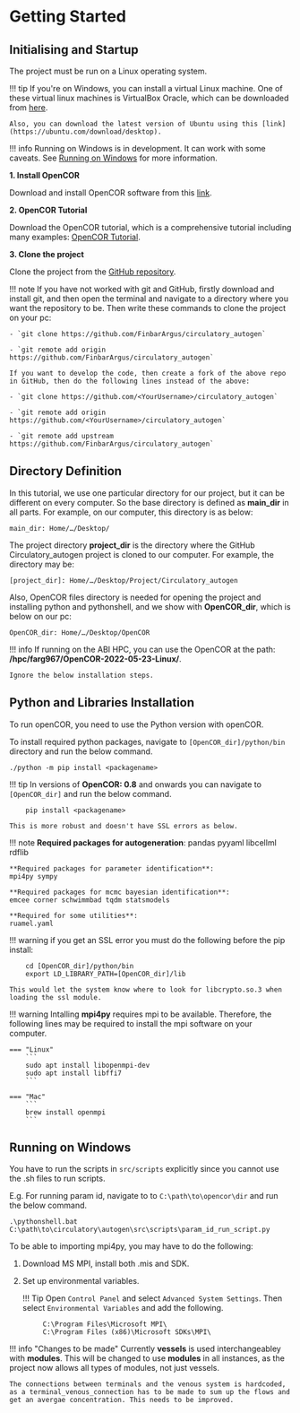 # Getting Started

## Initialising and Startup

The project must be run on a Linux operating system.

!!! tip
    If you're on Windows, you can install a virtual Linux machine. One of these virtual linux machines is VirtualBox Oracle, which can be downloaded from [here](https://www.virtualbox.org/).

    Also, you can download the latest version of Ubuntu using this [link](https://ubuntu.com/download/desktop).

!!! info
    Running on Windows is in development. It can work with some caveats. See [Running on Windows](#running-on-windows) for more information.

**1. Install OpenCOR**

Download and install OpenCOR software from this [link](https://opencor.ws/downloads/index.html).

**2. OpenCOR Tutorial**

Download the OpenCOR tutorial, which is a comprehensive tutorial including many examples: [OpenCOR Tutorial](https://tutorial-on-cellml-opencor-and-pmr.readthedocs.io/en/latest/_downloads/d271cfcef7e288704c61320e64d77e2d/OpenCOR-Tutorial-v17.pdf).

**3. Clone the project**

Clone the project from the [GitHub repository](https://github.com/FinbarArgus/circulatory_autogen).

!!! note
    If you have not worked with git and GitHub, firstly download and install git, and then open the terminal and navigate to a directory where you want the repository to be. Then write these commands to clone the project on your pc:

    - `git clone https://github.com/FinbarArgus/circulatory_autogen`

    - `git remote add origin https://github.com/FinbarArgus/circulatory_autogen`

    If you want to develop the code, then create a fork of the above repo in GitHub, then do the following lines instead of the above:

    - `git clone https://github.com/<YourUsername>/circulatory_autogen`

    - `git remote add origin https://github.com/<YourUsername>/circulatory_autogen`

    - `git remote add upstream https://github.com/FinbarArgus/circulatory_autogen`

## Directory Definition

In this tutorial, we use one particular directory for our project, but it can be different on every computer. So the base directory is defined as **main_dir** in all parts. For example, on our computer, this directory is as below:

`main_dir: Home/…/Desktop/`

The project directory **project_dir** is the directory where the GitHub Circulatory_autogen project is cloned to our computer. For example, the directory may be:

`[project_dir]: Home/…/Desktop/Project/Circulatory_autogen`

Also, OpenCOR files directory is needed for opening the project and installing python and pythonshell, and we show with **OpenCOR_dir**, which is below on our pc:

`OpenCOR_dir: Home/…/Desktop/OpenCOR`

!!! info
    If running on the ABI HPC, you can use the OpenCOR at the path: **/hpc/farg967/OpenCOR-2022-05-23-Linux/**. 
    
    Ignore the below installation steps.

## Python and Libraries Installation

To run openCOR, you need to use the Python version with openCOR. 

To install required python packages, navigate to `[OpenCOR_dir]/python/bin` directory and run the below command.

```
./python -m pip install <packagename>
```

!!! tip
    In versions of **OpenCOR: 0.8** and onwards you can navigate to `[OpenCOR_dir]` and run the below command.

        pip install <packagename>

    This is more robust and doesn't have SSL errors as below.

!!! note
    **Required packages for autogeneration**:
    pandas pyyaml libcellml rdflib

    **Required packages for parameter identification**:
    mpi4py sympy

    **Required packages for mcmc bayesian identification**:
    emcee corner schwimmbad tqdm statsmodels

    **Required for some utilities**:
    ruamel.yaml

!!! warning
    if you get an SSL error you must do the following before the pip install:

        cd [OpenCOR_dir]/python/bin
        export LD_LIBRARY_PATH=[OpenCOR_dir]/lib

    This would let the system know where to look for libcrypto.so.3 when loading the ssl module.

!!! warning
    Intalling **mpi4py** requires mpi to be available. Therefore, the following lines may be required to install the mpi software on your computer.

    === "Linux"
        ```
        sudo apt install libopenmpi-dev
        sudo apt install libffi7
        ```

    === "Mac"
        ```
        brew install openmpi
        ```

## Running on Windows

You have to run the scripts in `src/scripts` explicitly since you cannot use the .sh files to run scripts. 

E.g. For running param id, navigate to to `C:\path\to\opencor\dir` and run the below command.

```
.\pythonshell.bat C:\path\to\circulatory\autogen\src\scripts\param_id_run_script.py
```

To be able to importing mpi4py, you may have to do the following:

1. Download MS MPI, install both .mis and SDK.

2. Set up environmental variables.

    !!! Tip
        Open `Control Panel` and select `Advanced System Settings`. Then select `Environmental Variables` and add the following.

            C:\Program Files\Microsoft MPI\
            C:\Program Files (x86)\Microsoft SDKs\MPI\

!!! info "Changes to be made"
    Currently **vessels** is used interchangeabley with **modules**. This will be changed to use **modules** in all instances, as the project now allows all types of modules, not just vessels.

    The connections between terminals and the venous system is hardcoded, as a terminal_venous_connection has to be made to sum up the flows and get an avergae concentration. This needs to be improved.
